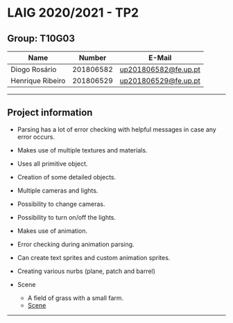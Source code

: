 # LAIG 2020/2021 - TP2

## Group: T10G03

| Name             | Number    | E-Mail             |
| ---------------- | --------- | ------------------ |
| Diogo Rosário    | 201806582 | up201806582@fe.up.pt |
| Henrique Ribeiro | 201806529 | up201806529@fe.up.pt |

----
## Project information

- Parsing has a lot of error checking with helpful messages in case any error occurs.
- Makes use of multiple textures and materials.
- Uses all primitive object.
- Creation of some detailed objects.
- Multiple cameras and lights.
- Possibility to change cameras.
- Possibility to turn on/off the lights.
- Makes use of animation.
- Error checking during animation parsing.
- Can create text sprites and custom animation sprites.
- Creating various nurbs (plane, patch and barrel)


- Scene
  - A field of grass with a small farm.
  - [Scene](./scenes/LAIG_TP2_XML_T3_G10_v01.xml)
----
